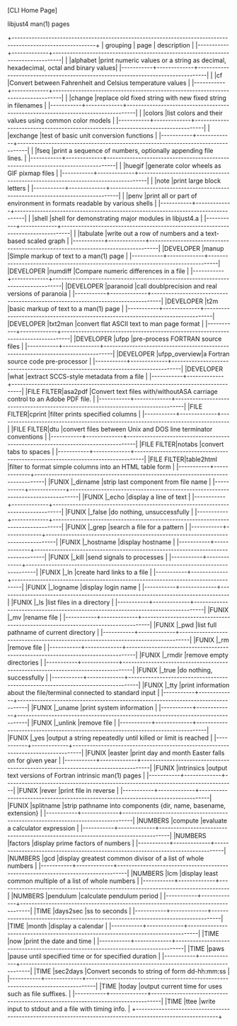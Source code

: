 [CLI Home Page]

libjust4 man(1) pages

+-----------------------------------------------------------------------------------------------------------+
| grouping  |    page     |                                   description                                   |
|-----------+-------------+---------------------------------------------------------------------------------|
|           |alphabet     |print numeric values or a string as decimal, hexadecimal, octal and binary values|
|-----------+-------------+---------------------------------------------------------------------------------|
|           |cf           |Convert between Fahrenheit and Celsius temperature values                        |
|-----------+-------------+---------------------------------------------------------------------------------|
|           |change       |replace old fixed string with new fixed string in filenames                      |
|-----------+-------------+---------------------------------------------------------------------------------|
|           |colors       |list colors and their values using common color models                           |
|-----------+-------------+---------------------------------------------------------------------------------|
|           |exchange     |test of basic unit conversion functions                                          |
|-----------+-------------+---------------------------------------------------------------------------------|
|           |fseq         |print a sequence of numbers, optionally appending file lines.                    |
|-----------+-------------+---------------------------------------------------------------------------------|
|           |huegif       |generate color wheels as GIF pixmap files                                        |
|-----------+-------------+---------------------------------------------------------------------------------|
|           |note         |print large block letters                                                        |
|-----------+-------------+---------------------------------------------------------------------------------|
|           |penv         |print all or part of environment in formats readable by various shells           |
|-----------+-------------+---------------------------------------------------------------------------------|
|           |shell        |shell for demonstrating major modules in libjust4.a                              |
|-----------+-------------+---------------------------------------------------------------------------------|
|           |tabulate     |write out a row of numbers and a text-based scaled graph                         |
|-----------+-------------+---------------------------------------------------------------------------------|
|DEVELOPER  |manup        |Simple markup of text to a man(1) page                                           |
|-----------+-------------+---------------------------------------------------------------------------------|
|DEVELOPER  |numdiff      |Compare numeric differences in a file                                            |
|-----------+-------------+---------------------------------------------------------------------------------|
|DEVELOPER  |paranoid     |call doublprecision and real versions of paranoia                                |
|-----------+-------------+---------------------------------------------------------------------------------|
|DEVELOPER  |t2m          |basic markup of text to a man(1) page                                            |
|-----------+-------------+---------------------------------------------------------------------------------|
|DEVELOPER  |txt2man      |convert flat ASCII text to man page format                                       |
|-----------+-------------+---------------------------------------------------------------------------------|
|DEVELOPER  |ufpp         |pre-process FORTRAN source files                                                 |
|-----------+-------------+---------------------------------------------------------------------------------|
|DEVELOPER  |ufpp_overview|a Fortran source code pre-processor                                              |
|-----------+-------------+---------------------------------------------------------------------------------|
|DEVELOPER  |what         |extract SCCS-style metadata from a file                                          |
|-----------+-------------+---------------------------------------------------------------------------------|
|FILE FILTER|asa2pdf      |Convert text files with/withoutASA carriage control to an Adobe PDF file.        |
|-----------+-------------+---------------------------------------------------------------------------------|
|FILE FILTER|cprint       |filter prints specified columns                                                  |
|-----------+-------------+---------------------------------------------------------------------------------|
|FILE FILTER|dtu          |convert files between Unix and DOS line terminator conventions                   |
|-----------+-------------+---------------------------------------------------------------------------------|
|FILE FILTER|notabs       |convert tabs to spaces                                                           |
|-----------+-------------+---------------------------------------------------------------------------------|
|FILE FILTER|table2html   |filter to format simple columns into an HTML table form                          |
|-----------+-------------+---------------------------------------------------------------------------------|
|FUNIX      |_dirname     |strip last component from file name                                              |
|-----------+-------------+---------------------------------------------------------------------------------|
|FUNIX      |_echo        |display a line of text                                                           |
|-----------+-------------+---------------------------------------------------------------------------------|
|FUNIX      |_false       |do nothing, unsuccessfully                                                       |
|-----------+-------------+---------------------------------------------------------------------------------|
|FUNIX      |_grep        |search a file for a pattern                                                      |
|-----------+-------------+---------------------------------------------------------------------------------|
|FUNIX      |_hostname    |display hostname                                                                 |
|-----------+-------------+---------------------------------------------------------------------------------|
|FUNIX      |_kill        |send signals to processes                                                        |
|-----------+-------------+---------------------------------------------------------------------------------|
|FUNIX      |_ln          |create hard links to a file                                                      |
|-----------+-------------+---------------------------------------------------------------------------------|
|FUNIX      |_logname     |display login name                                                               |
|-----------+-------------+---------------------------------------------------------------------------------|
|FUNIX      |_ls          |list files in a directory                                                        |
|-----------+-------------+---------------------------------------------------------------------------------|
|FUNIX      |_mv          |rename file                                                                      |
|-----------+-------------+---------------------------------------------------------------------------------|
|FUNIX      |_pwd         |list full pathname of current directory                                          |
|-----------+-------------+---------------------------------------------------------------------------------|
|FUNIX      |_rm          |remove file                                                                      |
|-----------+-------------+---------------------------------------------------------------------------------|
|FUNIX      |_rmdir       |remove empty directories                                                         |
|-----------+-------------+---------------------------------------------------------------------------------|
|FUNIX      |_true        |do nothing, successfully                                                         |
|-----------+-------------+---------------------------------------------------------------------------------|
|FUNIX      |_tty         |print information about the file/terminal connected to standard input            |
|-----------+-------------+---------------------------------------------------------------------------------|
|FUNIX      |_uname       |print system information                                                         |
|-----------+-------------+---------------------------------------------------------------------------------|
|FUNIX      |_unlink      |remove file                                                                      |
|-----------+-------------+---------------------------------------------------------------------------------|
|FUNIX      |_yes         |output a string repeatedly until killed or limit is reached                      |
|-----------+-------------+---------------------------------------------------------------------------------|
|FUNIX      |easter       |print day and month Easter falls on for given year                               |
|-----------+-------------+---------------------------------------------------------------------------------|
|FUNIX      |intrinsics   |output text versions of Fortran intrinsic man(1) pages                           |
|-----------+-------------+---------------------------------------------------------------------------------|
|FUNIX      |rever        |print file in reverse                                                            |
|-----------+-------------+---------------------------------------------------------------------------------|
|FUNIX      |splitname    |strip pathname into components {dir, name, basename, extension}                  |
|-----------+-------------+---------------------------------------------------------------------------------|
|NUMBERS    |compute      |evaluate a calculator expression                                                 |
|-----------+-------------+---------------------------------------------------------------------------------|
|NUMBERS    |factors      |display prime factors of numbers                                                 |
|-----------+-------------+---------------------------------------------------------------------------------|
|NUMBERS    |gcd          |display greatest common divisor of a list of whole numbers                       |
|-----------+-------------+---------------------------------------------------------------------------------|
|NUMBERS    |lcm          |display least common multiple of a list of whole numbers                         |
|-----------+-------------+---------------------------------------------------------------------------------|
|NUMBERS    |pendulum     |calculate pendulum period                                                        |
|-----------+-------------+---------------------------------------------------------------------------------|
|TIME       |days2sec     |ss to seconds                                                                    |
|-----------+-------------+---------------------------------------------------------------------------------|
|TIME       |month        |display a calendar                                                               |
|-----------+-------------+---------------------------------------------------------------------------------|
|TIME       |now          |print the date and time                                                          |
|-----------+-------------+---------------------------------------------------------------------------------|
|TIME       |paws         |pause until specified time or for specified duration                             |
|-----------+-------------+---------------------------------------------------------------------------------|
|TIME       |sec2days     |Convert seconds to string of form dd-hh:mm:ss                                    |
|-----------+-------------+---------------------------------------------------------------------------------|
|TIME       |today        |output current time for uses such as file suffixes.                              |
|-----------+-------------+---------------------------------------------------------------------------------|
|TIME       |ttee         |write input to stdout and a file with timing info.                               |
+-----------------------------------------------------------------------------------------------------------+
